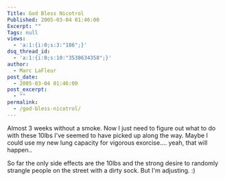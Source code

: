 ```yaml
---
Title: God Bless Nicotrol
Published: 2005-03-04 01:46:00
Excerpt: ""
Tags: null
views:
  - 'a:1:{i:0;s:3:"186";}'
dsq_thread_id:
  - 'a:1:{i:0;s:10:"3538634358";}'
author:
  - Marc LaFleur
post_date:
  - 2005-03-04 01:46:00
post_excerpt:
  - ""
permalink:
  - /god-bless-nicotrol/
---
```

<p>Almost 3&nbsp;weeks without a smoke. Now I just need to figure out what to do with these 10lbs I've seemed to have picked up along the way. Maybe I could use my new lung capacity&nbsp;for vigorous&nbsp;exorcise.... yeah, that will happen.. </p> <p>So far the only side effects are the 10lbs and the strong desire to randomly strangle people on the street with a dirty sock. But I'm adjusting. :)</p>
